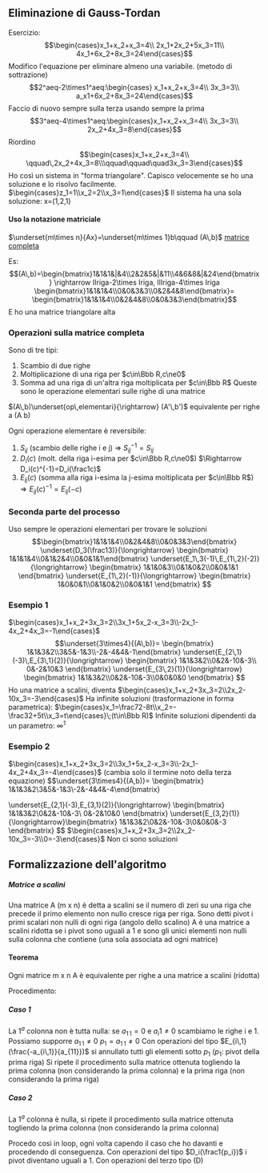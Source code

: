 ## Eliminazione di Gauss-Tordan
Esercizio:
$$\begin{cases}x_1+x_2+x_3=4\\
2x_1+2x_2+5x_3=11\\
4x_1+6x_2+8x_3=24\end{cases}$$
Modifico l'equazione per eliminare almeno una variabile. (metodo di sottrazione)
$$2^aeq-2\times1^aeq:\begin{cases}
x_1+x_2+x_3=4\\
3x_3=3\\
a_x1+6x_2+8x_3=24\end{cases}$$
Faccio di nuovo sempre sulla terza usando sempre la prima
$$3^aeq-4\times1^aeq:\begin{cases}x_1+x_2+x_3=4\\
3x_3=3\\
2x_2+4x_3=8\end{cases}$$
Riordino
$$\begin{cases}x_1+x_2+x_3=4\\
\qquad\,2x_2+4x_3=8\\\qquad\qquad\quad3x_3=3\end{cases}$$
Ho così un sistema in "forma triangolare". Capisco velocemente se ho una soluzione e lo risolvo facilmente.
$\begin{cases}z_1=1\\x_2=2\\x_3=1\end{cases}$ 
Il sistema ha una sola soluzione: x=(1,2,1)

#### Uso la notazione matriciale
$\underset{m\times n}{Ax}=\underset{m\times 1}b\qquad (A\,b)$ <u>matrice completa</u>

Es:
$$(A\,b)=\begin{bmatrix}1&1&1&|&4\\2&2&5&|&11\\4&6&8&|&24\end{bmatrix}
\rightarrow IIriga-2\times Iriga, IIIriga-4\times Iriga
\begin{bmatrix}1&1&1&4\\0&0&3&3\\0&2&4&8\end{bmatrix}=
\begin{bmatrix}1&1&1&4\\0&2&4&8\\0&0&3&3\end{bmatrix}$$
E ho una matrice triangolare alta
### Operazioni sulla matrice completa
Sono di tre tipi:
1. Scambio di due righe
2. Moltiplicazione di una riga per $c\in\Bbb R,c\ne0$
3. Somma ad una riga di un'altra riga moltiplicata per $c\in\Bbb R$
Queste sono le operazione elementari sulle righe di una matrice

$(A\,b)\underset{op\,elementari}{\rightarrow} (A'\,b')$ equivalente per righe a (A b)

Ogni operazione elementare è reversibile:
1. $S_{ij}$ (scambio delle righe i e j) $\Rightarrow$ $S^{-1}_{ij}=S_{ij}$
2. $D_i(c)$ (molt. della riga i-esima per $c\in\Bbb R,c\ne0$) $\Rightarrow D_i(c)^{-1}=D_i(\frac1c)$ 
3. $E_{ij}(c)$ (somma alla riga i-esima la j-esima moltiplicata per $c\in\Bbb R$)$\Rightarrow E_{ij}(c)^{-1}=E_{ij}(-c)$

### Seconda parte del processo
Uso sempre le operazioni elementari per trovare le soluzioni
$$\begin{bmatrix}1&1&1&4\\0&2&4&8\\0&0&3&3\end{bmatrix}
\underset{D_3(\frac13)}{\longrightarrow}
\begin{bmatrix}
1&1&1&4\\0&1&2&4\\0&0&1&1\end{bmatrix}
\underset{E_1\,3(-1)\,E_{1\,2}(-2)}{\longrightarrow}
\begin{bmatrix}
1&1&0&3\\0&1&0&2\\0&0&1&1
\end{bmatrix}
\underset{E_{1\,2}(-1)}{\longrightarrow}
\begin{bmatrix}
1&0&0&1\\0&1&0&2\\0&0&1&1
\end{bmatrix}
$$

### Esempio 1
$\begin{cases}x_1+x_2+3x_3=2\\3x_1+5x_2-x_3=3\\-2x_1-4x_2+4x_3=-1\end{cases}$
$$\underset{3\times4}{(A\,b)}=
\begin{bmatrix}
1&1&3&2\\3&5&-1&3\\-2&-4&4&-1\end{bmatrix}
\underset{E_{2\,1}(-3)\,E_{3\,1}(2)}{\longrightarrow}
\begin{bmatrix}
1&1&3&2\\0&2&-10&-3\\ 0&-2&10&3
\end{bmatrix}
\underset{E_{3\,2}(1)}{\longrightarrow}
\begin{bmatrix}
1&1&3&2\\0&2&-10&-3\\0&0&0&0
\end{bmatrix}
$$
Ho una matrice a scalini, diventa
$\begin{cases}x_1+x_2+3x_3=2\\2x_2-10x_3=-3\end{cases}$
Ha infinite soluzioni (trasformazione in forma parametrica):
$\begin{cases}x_1=\frac72-8t\\x_2=-\frac32+5t\\x_3=t\end{cases}\;(t\in\Bbb R)$
Infinite soluzioni dipendenti da un parametro: $\infty^1$
### Esempio 2
$\begin{cases}x_1+x_2+3x_3=2\\3x_1+5x_2-x_3=3\\-2x_1-4x_2+4x_3=-4\end{cases}$
(cambia solo il termine noto della terza equazione)
$$\underset{3\times4}{(A\,b)}=
\begin{bmatrix}
1&1&3&2\\3&5&-1&3\\-2&-4&4&-4\end{bmatrix}

\underset{E_{2\,1}(-3)\,E_{3\,1}(2)}{\longrightarrow}
\begin{bmatrix}
1&1&3&2\\0&2&-10&-3\\ 0&-2&10&0
\end{bmatrix}
\underset{E_{3\,2}(1)}{\longrightarrow}\begin{bmatrix}
1&1&3&2\\0&2&-10&-3\\0&0&0&-3
\end{bmatrix}
$$
$\begin{cases}x_1+x_2+3x_3=2\\2x_2-10x_3=-3\\0=-3\end{cases}$
Non ci sono soluzioni
## Formalizzazione dell'algoritmo
##### Matrice a scalini
Una matrice A (m x n) è detta a scalini se il numero di zeri su una riga che precede il primo elemento non nullo cresce riga per riga.
Sono detti pivot i primi scalari non nulli di ogni riga (angolo dello scalino)
A è una matrice a scalini ridotta se i pivot sono uguali a 1 e sono gli unici elementi non nulli sulla colonna che contiene (una sola associata ad ogni matrice)

#### Teorema
Ogni matrice m x n A è equivalente per righe a una matrice a scalini (ridotta)

Procedimento:
##### Caso 1
La $1^a$ colonna non è tutta nulla: se $a_{1\,1}=0$ e $a_i1\ne0$ scambiamo le righe i e 1. Possiamo supporre $a_{1\,1}\ne0$ $p_1=a_{1\,1}\ne0$
Con operazioni del tipo $E_{i\,1}(\frac{-a_{i\,1}}{a_{11}})$ si annullato tutti gli elementi sotto $p_1$ ($p_1$: pivot della prima riga)
Si ripete il procedimento sulla matrice ottenuta togliendo la prima colonna (non considerando la prima colonna) e la prima riga (non considerando la prima riga)
##### Caso 2
La $1^a$ colonna è nulla, si ripete il procedimento sulla matrice ottenuta togliendo la prima colonna (non considerando la prima colonna)

Procedo così in loop, ogni volta capendo il caso che ho davanti e procedendo di conseguenza.
Con operazioni del tipo $D_i(\frac1{p_i})$ i pivot diventano uguali a 1. Con operazioni del terzo tipo (D) 